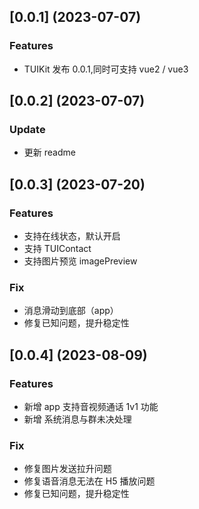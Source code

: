 ## [0.0.1] (2023-07-07)
### Features
- TUIKit 发布 0.0.1,同时可支持 vue2 / vue3

## [0.0.2] (2023-07-07)
### Update
- 更新 readme

## [0.0.3] (2023-07-20)
### Features
- 支持在线状态，默认开启
- 支持 TUIContact 
- 支持图片预览 imagePreview 
### Fix
- 消息滑动到底部（app）
- 修复已知问题，提升稳定性

## [0.0.4] (2023-08-09)
### Features
- 新增 app 支持音视频通话 1v1 功能
- 新增 系统消息与群未决处理
### Fix
- 修复图片发送拉升问题
- 修复语音消息无法在 H5 播放问题
- 修复已知问题，提升稳定性